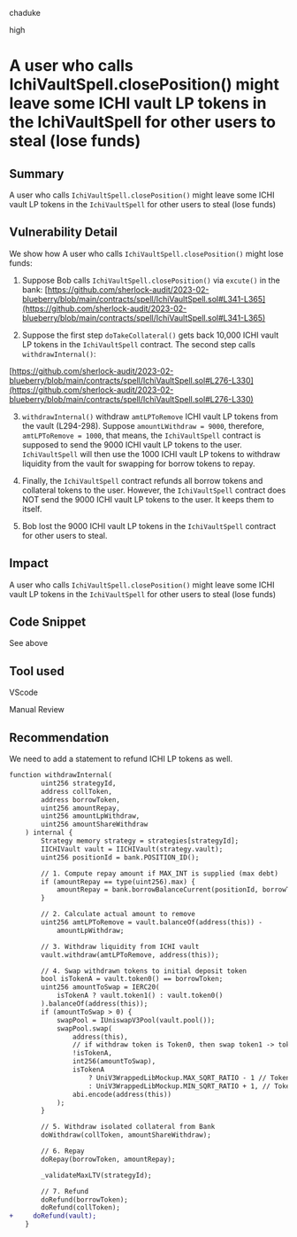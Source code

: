 chaduke

high

# A user who calls IchiVaultSpell.closePosition() might leave some ICHI vault LP tokens in the IchiVaultSpell for other users to steal (lose funds)

## Summary
A user who calls ``IchiVaultSpell.closePosition()`` might leave some ICHI vault LP tokens in the
``IchiVaultSpell`` for other users to steal (lose funds)

## Vulnerability Detail
We show how A user who calls ``IchiVaultSpell.closePosition()`` might lose funds:

1) Suppose Bob calls  ``IchiVaultSpell.closePosition()``  via ``excute()`` in the bank:
[https://github.com/sherlock-audit/2023-02-blueberry/blob/main/contracts/spell/IchiVaultSpell.sol#L341-L365](https://github.com/sherlock-audit/2023-02-blueberry/blob/main/contracts/spell/IchiVaultSpell.sol#L341-L365)

2) Suppose the first step ``doTakeCollateral()`` gets back 10,000 ICHI vault LP tokens in the
``IchiVaultSpell`` contract. The second step  calls ``withdrawInternal()``: 

[https://github.com/sherlock-audit/2023-02-blueberry/blob/main/contracts/spell/IchiVaultSpell.sol#L276-L330](https://github.com/sherlock-audit/2023-02-blueberry/blob/main/contracts/spell/IchiVaultSpell.sol#L276-L330)

3)  ``withdrawInternal()`` withdraw ``amtLPToRemove`` ICHI vault LP tokens from the vault (L294-298). Suppose ``amountLWithdraw = 9000``, therefore, ``amtLPToRemove = 1000``, that means, the ``IchiVaultSpell`` contract is supposed to send the 9000  ICHI vault LP tokens to the user.  ``IchiVaultSpell`` will then use the 1000 ICHI vault LP tokens to withdraw liquidity from the vault for swapping for  borrow tokens  to repay. 

4) Finally,  the ``IchiVaultSpell`` contract refunds all borrow tokens and collateral tokens to the user. However,  the ``IchiVaultSpell`` contract does NOT send the 9000 ICHI vault LP tokens to the user. It keeps them to itself. 

5) Bob lost the 9000 ICHI vault LP tokens in the ``IchiVaultSpell`` contract for other users to steal.



## Impact
A user who calls ``IchiVaultSpell.closePosition()`` might leave some ICHI vault LP tokens in the
``IchiVaultSpell`` for other users to steal (lose funds)

## Code Snippet
See above

## Tool used
VScode

Manual Review

## Recommendation
We need to add a statement to refund ICHI LP tokens as well.
```diff
function withdrawInternal(
        uint256 strategyId,
        address collToken,
        address borrowToken,
        uint256 amountRepay,
        uint256 amountLpWithdraw,
        uint256 amountShareWithdraw
    ) internal {
        Strategy memory strategy = strategies[strategyId];
        IICHIVault vault = IICHIVault(strategy.vault);
        uint256 positionId = bank.POSITION_ID();

        // 1. Compute repay amount if MAX_INT is supplied (max debt)
        if (amountRepay == type(uint256).max) {
            amountRepay = bank.borrowBalanceCurrent(positionId, borrowToken);
        }

        // 2. Calculate actual amount to remove
        uint256 amtLPToRemove = vault.balanceOf(address(this)) -
            amountLpWithdraw;

        // 3. Withdraw liquidity from ICHI vault
        vault.withdraw(amtLPToRemove, address(this));

        // 4. Swap withdrawn tokens to initial deposit token
        bool isTokenA = vault.token0() == borrowToken;
        uint256 amountToSwap = IERC20(
            isTokenA ? vault.token1() : vault.token0()
        ).balanceOf(address(this));
        if (amountToSwap > 0) {
            swapPool = IUniswapV3Pool(vault.pool());
            swapPool.swap(
                address(this),
                // if withdraw token is Token0, then swap token1 -> token0 (false)
                !isTokenA,
                int256(amountToSwap),
                isTokenA
                    ? UniV3WrappedLibMockup.MAX_SQRT_RATIO - 1 // Token0 -> Token1
                    : UniV3WrappedLibMockup.MIN_SQRT_RATIO + 1, // Token1 -> Token0
                abi.encode(address(this))
            );
        }

        // 5. Withdraw isolated collateral from Bank
        doWithdraw(collToken, amountShareWithdraw);

        // 6. Repay
        doRepay(borrowToken, amountRepay);

        _validateMaxLTV(strategyId);

        // 7. Refund
        doRefund(borrowToken);
        doRefund(collToken);
+     doRefund(vault);
    }
```
